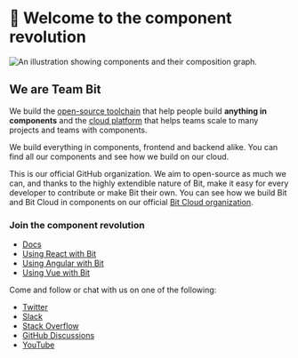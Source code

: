 # 👋 Welcome to the component revolution

![An illustration showing components and their composition graph.](https://storage.googleapis.com/bit-docs/Banner%20image%20Twitter%201500x500%20Dark%20(5).png)

## We are **Team Bit**

We build the [open-source toolchain](https://github.com/teambit/bit) that help people build **anything in components** and the [cloud platform](https://bit.dev/) that helps teams scale to many projects and teams with components.  

We build everything in components, frontend and backend alike. You can find all our components and see how we build on our cloud.  

This is our official GitHub organization. We aim to open-source as much we can, and thanks to the highly extendible nature of Bit, make it easy for every developer to contribute or make Bit their own. You can see how we build Bit and Bit Cloud in components on our official [Bit Cloud organization](https://bit.cloud/teambit).

### Join the component revolution

- [Docs](https://bit.dev/docs)
- [Using React with Bit](https://bit.dev/docs/react-intro)
- [Using Angular with Bit](https://bit.dev/docs/angular-introduction)
- [Using Vue with Bit](https://bit.dev/docs/vue-intro)

Come and follow or chat with us on one of the following:

- [Twitter](https://twitter.com/bitdev_)
- [Slack](https://join.slack.com/t/bit-dev-community/shared_invite/zt-1vq1vcxxu-CEVobR1p9BurmW8QnQFh1w)
- [Stack Overflow](https://stackoverflow.com/questions/tagged/bit.dev)
- [GitHub Discussions](https://github.com/teambit/bit/discussions)
- [YouTube](https://www.youtube.com/c/Bitdev/videos)

